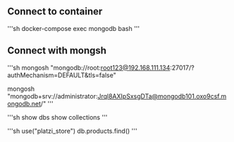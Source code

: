 ## Connect to container

'''sh
docker-compose exec mongodb bash
'''

## Connect with mongsh

'''sh
mongosh "mongodb://root:root123@192.168.111.134:27017/?authMechanism=DEFAULT&tls=false" 

mongosh "mongodb+srv://administrator:Jrql8AXIpSxsgDTa@mongodb101.oxo9csf.mongodb.net/"
'''

'''sh
show dbs
show collections
'''

'''sh
use("platzi_store")
db.products.find()
'''
